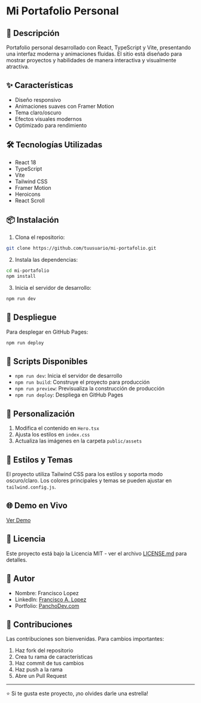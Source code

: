 # Mi Portafolio Personal

## 🚀 Descripción
Portafolio personal desarrollado con React, TypeScript y Vite, presentando una interfaz moderna y animaciones fluidas. El sitio está diseñado para mostrar proyectos y habilidades de manera interactiva y visualmente atractiva.

## ✨ Características
- Diseño responsivo
- Animaciones suaves con Framer Motion
- Tema claro/oscuro
- Efectos visuales modernos
- Optimizado para rendimiento

## 🛠️ Tecnologías Utilizadas
- React 18
- TypeScript
- Vite
- Tailwind CSS
- Framer Motion
- Heroicons
- React Scroll

## 📦 Instalación

1. Clona el repositorio:
```bash
git clone https://github.com/tuusuario/mi-portafolio.git
```

2. Instala las dependencias:
```bash
cd mi-portafolio
npm install
```

3. Inicia el servidor de desarrollo:
```bash
npm run dev
```

## 🚀 Despliegue
Para desplegar en GitHub Pages:

```bash
npm run deploy
```

## 🔧 Scripts Disponibles
- `npm run dev`: Inicia el servidor de desarrollo
- `npm run build`: Construye el proyecto para producción
- `npm run preview`: Previsualiza la construcción de producción
- `npm run deploy`: Despliega en GitHub Pages

## 📝 Personalización
1. Modifica el contenido en `Hero.tsx`
2. Ajusta los estilos en `index.css`
3. Actualiza las imágenes en la carpeta `public/assets`

## 🎨 Estilos y Temas
El proyecto utiliza Tailwind CSS para los estilos y soporta modo oscuro/claro. Los colores principales y temas se pueden ajustar en `tailwind.config.js`.

## 🌐 Demo en Vivo
[Ver Demo](https://franjavacisco.github.io/mi-portafolio/)

## 📄 Licencia
Este proyecto está bajo la Licencia MIT - ver el archivo [LICENSE.md](LICENSE.md) para detalles.

## 👤 Autor
- Nombre: Francisco Lopez
- LinkedIn: [Francisco A. Lopez](https://www.linkedin.com/in/francisco-lopez-cl/)
- Portfolio: [PanchoDev.com](https://franjavacisco.github.io/mi-portafolio/)

## 🤝 Contribuciones
Las contribuciones son bienvenidas. Para cambios importantes:
1. Haz fork del repositorio
2. Crea tu rama de características
3. Haz commit de tus cambios
4. Haz push a la rama
5. Abre un Pull Request

---
⭐️ Si te gusta este proyecto, ¡no olvides darle una estrella!
